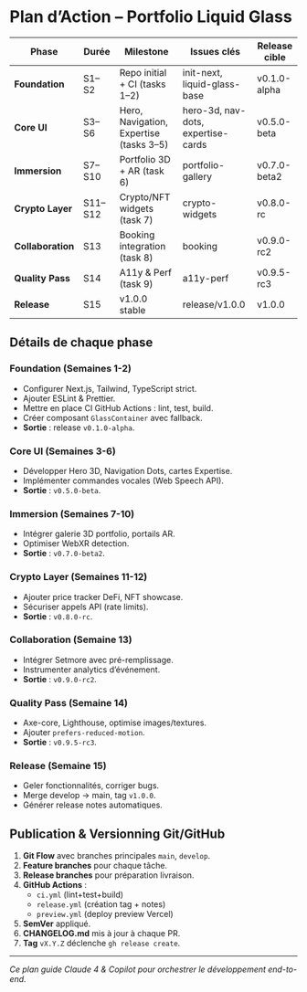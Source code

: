 # Plan d’Action – Portfolio Liquid Glass

| Phase | Durée | Milestone | Issues clés | Release cible |
|-------|-------|-----------|------------|---------------|
| **Foundation** | S1–S2 | Repo initial + CI (tasks 1–2) | init-next, liquid-glass-base | v0.1.0-alpha |
| **Core UI** | S3–S6 | Hero, Navigation, Expertise (tasks 3–5) | hero-3d, nav-dots, expertise-cards | v0.5.0-beta |
| **Immersion** | S7–S10 | Portfolio 3D + AR (task 6) | portfolio-gallery | v0.7.0-beta2 |
| **Crypto Layer** | S11–S12 | Crypto/NFT widgets (task 7) | crypto-widgets | v0.8.0-rc |
| **Collaboration** | S13 | Booking integration (task 8) | booking | v0.9.0-rc2 |
| **Quality Pass** | S14 | A11y & Perf (task 9) | a11y-perf | v0.9.5-rc3 |
| **Release** | S15 | v1.0.0 stable | release/v1.0.0 | v1.0.0 |

## Détails de chaque phase
### Foundation (Semaines 1-2)
- Configurer Next.js, Tailwind, TypeScript strict.
- Ajouter ESLint & Prettier.
- Mettre en place CI GitHub Actions : lint, test, build.
- Créer composant `GlassContainer` avec fallback.
- **Sortie** : release `v0.1.0-alpha`.

### Core UI (Semaines 3-6)
- Développer Hero 3D, Navigation Dots, cartes Expertise.
- Implémenter commandes vocales (Web Speech API).
- **Sortie** : `v0.5.0-beta`.

### Immersion (Semaines 7-10)
- Intégrer galerie 3D portfolio, portails AR.
- Optimiser WebXR detection.
- **Sortie** : `v0.7.0-beta2`.

### Crypto Layer (Semaines 11-12)
- Ajouter price tracker DeFi, NFT showcase.
- Sécuriser appels API (rate limits).
- **Sortie** : `v0.8.0-rc`.

### Collaboration (Semaine 13)
- Intégrer Setmore avec pré-remplissage.
- Instrumenter analytics d’événement.
- **Sortie** : `v0.9.0-rc2`.

### Quality Pass (Semaine 14)
- Axe-core, Lighthouse, optimise images/textures.
- Ajouter `prefers-reduced-motion`.
- **Sortie** : `v0.9.5-rc3`.

### Release (Semaine 15)
- Geler fonctionnalités, corriger bugs.
- Merge develop → main, tag `v1.0.0`.
- Générer release notes automatiques.

## Publication & Versionning Git/GitHub
1. **Git Flow** avec branches principales `main`, `develop`.
2. **Feature branches** pour chaque tâche.
3. **Release branches** pour préparation livraison.
4. **GitHub Actions** :
   - `ci.yml` (lint+test+build)
   - `release.yml` (création tag + notes)
   - `preview.yml` (deploy preview Vercel)
5. **SemVer** appliqué.
6. **CHANGELOG.md** mis à jour à chaque PR.
7. **Tag** `vX.Y.Z` déclenche `gh release create`.

---
*Ce plan guide Claude 4 & Copilot pour orchestrer le développement end-to-end.*